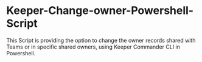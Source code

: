 # Keeper-Change-owner-Powershell-Script
This Script is providing the option to change the owner records shared with Teams or in specific shared owners, using Keeper Commander CLI in Powershell. 
